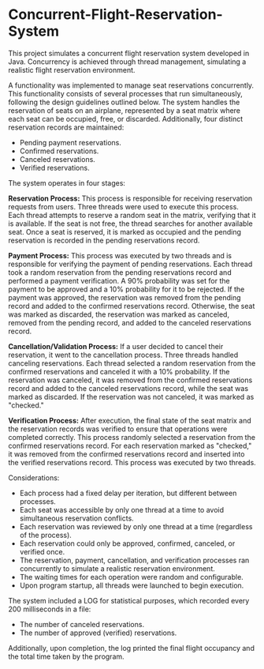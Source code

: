 # Concurrent-Flight-Reservation-System
This project simulates a concurrent flight reservation system developed in Java. Concurrency is achieved through thread management, simulating a realistic flight reservation environment.

A functionality was implemented to manage seat reservations concurrently. This functionality consists of several processes that run simultaneously, following the design guidelines outlined below. The system handles the reservation of seats on an airplane, represented by a seat matrix where each seat can be occupied, free, or discarded. Additionally, four distinct reservation records are maintained:
- Pending payment reservations.
- Confirmed reservations.
- Canceled reservations.
- Verified reservations.

The system operates in four stages:

**Reservation Process:** This process is responsible for receiving reservation requests from users. Three threads were used to execute this process. Each thread attempts to reserve a random seat in the matrix, verifying that it is available. If the seat is not free, the thread searches for another available seat. Once a seat is reserved, it is marked as occupied and the pending reservation is recorded in the pending reservations record.

**Payment Process:** This process was executed by two threads and is responsible for verifying the payment of pending reservations. Each thread took a random reservation from the pending reservations record and performed a payment verification. A 90% probability was set for the payment to be approved and a 10% probability for it to be rejected. If the payment was approved, the reservation was removed from the pending record and added to the confirmed reservations record. Otherwise, the seat was marked as discarded, the reservation was marked as canceled, removed from the pending record, and added to the canceled reservations record.

**Cancellation/Validation Process:** If a user decided to cancel their reservation, it went to the cancellation process. Three threads handled canceling reservations. Each thread selected a random reservation from the confirmed reservations and canceled it with a 10% probability. If the reservation was canceled, it was removed from the confirmed reservations record and added to the canceled reservations record, while the seat was marked as discarded. If the reservation was not canceled, it was marked as "checked."

**Verification Process:** After execution, the final state of the seat matrix and the reservation records was verified to ensure that operations were completed correctly. This process randomly selected a reservation from the confirmed reservations record. For each reservation marked as "checked," it was removed from the confirmed reservations record and inserted into the verified reservations record. This process was executed by two threads.

Considerations:
- Each process had a fixed delay per iteration, but different between processes.
- Each seat was accessible by only one thread at a time to avoid simultaneous reservation conflicts.
- Each reservation was reviewed by only one thread at a time (regardless of the process).
- Each reservation could only be approved, confirmed, canceled, or verified once.
- The reservation, payment, cancellation, and verification processes ran concurrently to simulate a realistic reservation environment.
- The waiting times for each operation were random and configurable.
- Upon program startup, all threads were launched to begin execution.

The system included a LOG for statistical purposes, which recorded every 200 milliseconds in a file:
- The number of canceled reservations.
- The number of approved (verified) reservations.

Additionally, upon completion, the log printed the final flight occupancy and the total time taken by the program.